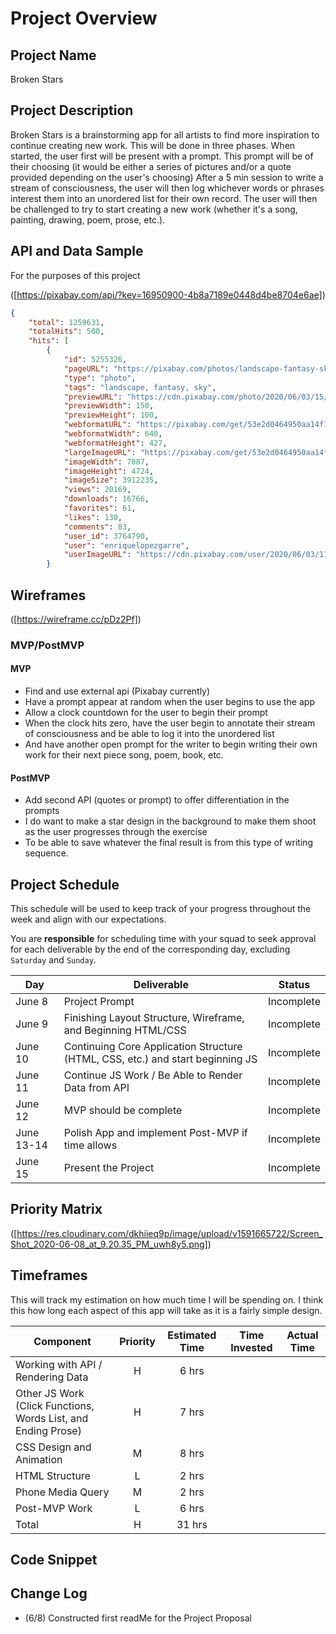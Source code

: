 # Project Overview

## Project Name

Broken Stars

## Project Description

Broken Stars is a brainstorming app for all artists to find more inspiration to continue creating new work. This will be done in three phases. When started, the user first will be present with a prompt. This prompt will be of their choosing (it would be either a series of pictures and/or a quote provided depending on the user's choosing) After a 5 min session to write a stream of consciousness, the user will then log whichever words or phrases interest them into an unordered list for their own record. The user will then be challenged to try to start creating a new work (whether it's a song, painting, drawing, poem, prose, etc.).

## API and Data Sample

For the purposes of this project

([https://pixabay.com/api/?key=16950900-4b8a7189e0448d4be8704e6ae])

```JSON 
{
    "total": 1259631,
    "totalHits": 500,
    "hits": [
        {
            "id": 5255326,
            "pageURL": "https://pixabay.com/photos/landscape-fantasy-sky-clouds-5255326/",
            "type": "photo",
            "tags": "landscape, fantasy, sky",
            "previewURL": "https://cdn.pixabay.com/photo/2020/06/03/15/20/landscape-5255326_150.jpg",
            "previewWidth": 150,
            "previewHeight": 100,
            "webformatURL": "https://pixabay.com/get/53e2d0464950aa14f1dc846096293177103fd7e5534c704c7c2e7dd09f4fc458_640.jpg",
            "webformatWidth": 640,
            "webformatHeight": 427,
            "largeImageURL": "https://pixabay.com/get/53e2d0464950aa14f6da8c7dda7936781c3adeec53516c4870267ad29345c759b8_1280.jpg",
            "imageWidth": 7087,
            "imageHeight": 4724,
            "imageSize": 3912235,
            "views": 20169,
            "downloads": 16766,
            "favorites": 61,
            "likes": 130,
            "comments": 83,
            "user_id": 3764790,
            "user": "enriquelopezgarre",
            "userImageURL": "https://cdn.pixabay.com/user/2020/06/03/11-05-03-625_250x250.jpg"
        }
```

## Wireframes

([https://wireframe.cc/pDz2Pf])

### MVP/PostMVP

#### MVP 


- Find and use external api (Pixabay currently)
- Have a prompt appear at random when the user begins to use the app
- Allow a clock countdown for the user to begin their prompt
- When the clock hits zero, have the user begin to annotate their stream of consciousness and be able to log it into the unordered list 
- And have another open prompt for the writer to begin writing their own work for their next piece song, poem, book, etc.

#### PostMVP  


- Add second API (quotes or prompt) to offer differentiation in the prompts
- I do want to make a star design in the background to make them shoot as the user progresses through the exercise
- To be able to save whatever the final result is from this type of writing sequence.

## Project Schedule

This schedule will be used to keep track of your progress throughout the week and align with our expectations.  

You are **responsible** for scheduling time with your squad to seek approval for each deliverable by the end of the corresponding day, excluding `Saturday` and `Sunday`.

|  Day | Deliverable | Status
|---|---| ---|
|June 8| Project Prompt | Incomplete
|June 9| Finishing Layout Structure, Wireframe, and Beginning HTML/CSS| Incomplete
|June 10| Continuing Core Application Structure (HTML, CSS, etc.) and start beginning JS | Incomplete
|June 11| Continue JS Work / Be Able to Render Data from API | Incomplete
|June 12| MVP should be complete | Incomplete
|June 13-14 | Polish App and implement Post-MVP if time allows | Incomplete
|June 15| Present the Project | Incomplete

## Priority Matrix

([https://res.cloudinary.com/dkhiieq9p/image/upload/v1591665722/Screen_Shot_2020-06-08_at_9.20.35_PM_uwh8y5.png])

## Timeframes

This will track my estimation on how much time I will be spending on. I think this how long each aspect of this app will take as it is a fairly simple design. 

| Component | Priority | Estimated Time | Time Invested | Actual Time |
| --- | :---: |  :---: | :---: | :---: |
| Working with API / Rendering Data | H | 6 hrs |  |  |
| Other JS Work (Click Functions, Words List, and Ending Prose) | H | 7 hrs | | |
| CSS Design and Animation | M | 8 hrs | | |
| HTML Structure | L | 2 hrs | | |
| Phone Media Query | M | 2 hrs | | |
| Post-MVP Work | L | 6 hrs | | |
| Total | H | 31 hrs |  |  |

## Code Snippet

## Change Log
  
- (6/8) Constructed first readMe for the Project Proposal
